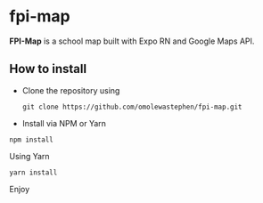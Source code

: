 # fpi-map
**FPI-Map** is a school map built with Expo RN and Google Maps API. 

## How to install
* Clone the repository using 

  ```
  git clone https://github.com/omolewastephen/fpi-map.git
  ```

* Install via NPM or Yarn
```
npm install
```
 Using Yarn
```
yarn install
```

Enjoy
